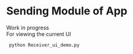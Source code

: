 # Sending Module of App
Work in progress    
For viewing the current UI

     python Receiver_ui_demo.py
  
